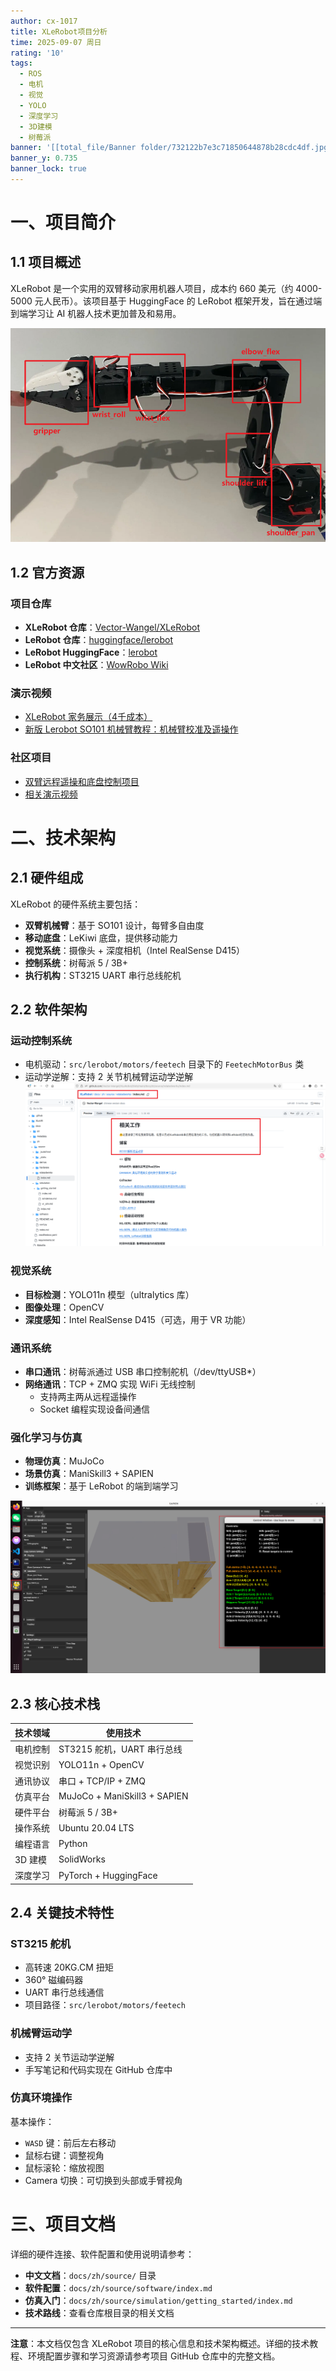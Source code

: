 ```yaml
---
author: cx-1017
title: XLeRobot项目分析
time: 2025-09-07 周日
rating: '10'
tags:
  - ROS
  - 电机
  - 视觉
  - YOLO
  - 深度学习
  - 3D建模
  - 树莓派
banner: '[[total_file/Banner folder/732122b7e3c71850644878b28cdc4df.jpg]]'
banner_y: 0.735
banner_lock: true
---
```


# 一、项目简介

## 1.1 项目概述

XLeRobot 是一个实用的双臂移动家用机器人项目，成本约 660 美元（约 4000-5000 元人民币）。该项目基于 HuggingFace 的 LeRobot 框架开发，旨在通过端到端学习让 AI 机器人技术更加普及和易用。

![XLeRobot 示意图](image/Pasted%20image%2020251006154201.png)

## 1.2 官方资源

### 项目仓库

- **XLeRobot 仓库**：[Vector-Wangel/XLeRobot](https://github.com/Vector-Wangel/XLeRobot/tree/main)
- **LeRobot 仓库**：[huggingface/lerobot](https://github.com/huggingface/lerobot)
- **LeRobot HuggingFace**：[lerobot](https://huggingface.co/lerobot)
- **LeRobot 中文社区**：[WowRobo Wiki](https://wiki.wowrobo.com/)

### 演示视频

- [XLeRobot 家务展示（4千成本）](https://www.bilibili.com/video/BV1bbaFzLEga)
- [新版 Lerobot SO101 机械臂教程：机械臂校准及遥操作](https://www.bilibili.com/video/BV1i2bazGEHo)

### 社区项目

- [双臂远程遥操和底盘控制项目](https://github.com/brucecai-2001/lerobot_piper)
- [相关演示视频](https://www.bilibili.com/video/BV1ooGWzyE8a/)

# 二、技术架构

## 2.1 硬件组成

XLeRobot 的硬件系统主要包括：

- **双臂机械臂**：基于 SO101 设计，每臂多自由度
- **移动底盘**：LeKiwi 底盘，提供移动能力
- **视觉系统**：摄像头 + 深度相机（Intel RealSense D415）
- **控制系统**：树莓派 5 / 3B+
- **执行机构**：ST3215 UART 串行总线舵机

## 2.2 软件架构

### 运动控制系统

- 电机驱动：`src/lerobot/motors/feetech` 目录下的 `FeetechMotorBus` 类
- 运动学逆解：支持 2 关节机械臂运动学逆解
  ![运动学逆解示意](image/Pasted%20image%2020251014170648.png)

### 视觉系统

- **目标检测**：YOLO11n 模型（ultralytics 库）
- **图像处理**：OpenCV
- **深度感知**：Intel RealSense D415（可选，用于 VR 功能）

### 通讯系统

- **串口通讯**：树莓派通过 USB 串口控制舵机（/dev/ttyUSB*）
- **网络通讯**：TCP + ZMQ 实现 WiFi 无线控制
  - 支持两主两从远程遥操作
  - Socket 编程实现设备间通信

### 强化学习与仿真

- **物理仿真**：MuJoCo
- **场景仿真**：ManiSkill3 + SAPIEN
- **训练框架**：基于 LeRobot 的端到端学习

![仿真环境示例](image/Pasted%20image%2020251014165959.png)

## 2.3 核心技术栈

| 技术领域 | 使用技术 |
|---------|---------|
| 电机控制 | ST3215 舵机，UART 串行总线 |
| 视觉识别 | YOLO11n + OpenCV |
| 通讯协议 | 串口 + TCP/IP + ZMQ |
| 仿真平台 | MuJoCo + ManiSkill3 + SAPIEN |
| 硬件平台 | 树莓派 5 / 3B+ |
| 操作系统 | Ubuntu 20.04 LTS |
| 编程语言 | Python |
| 3D 建模 | SolidWorks |
| 深度学习 | PyTorch + HuggingFace |

## 2.4 关键技术特性

### ST3215 舵机

- 高转速 20KG.CM 扭矩
- 360° 磁编码器
- UART 串行总线通信
- 项目路径：`src/lerobot/motors/feetech`

### 机械臂运动学

- 支持 2 关节运动学逆解
- 手写笔记和代码实现在 GitHub 仓库中

### 仿真环境操作

基本操作：
- `WASD` 键：前后左右移动
- 鼠标右键：调整视角
- 鼠标滚轮：缩放视图
- Camera 切换：可切换到头部或手臂视角

# 三、项目文档

详细的硬件连接、软件配置和使用说明请参考：

- **中文文档**：`docs/zh/source/` 目录
- **软件配置**：`docs/zh/source/software/index.md`
- **仿真入门**：`docs/zh/source/simulation/getting_started/index.md`
- **技术路线**：查看仓库根目录的相关文档

---

**注意**：本文档仅包含 XLeRobot 项目的核心信息和技术架构概述。详细的技术教程、环境配置步骤和学习资源请参考项目 GitHub 仓库中的完整文档。
